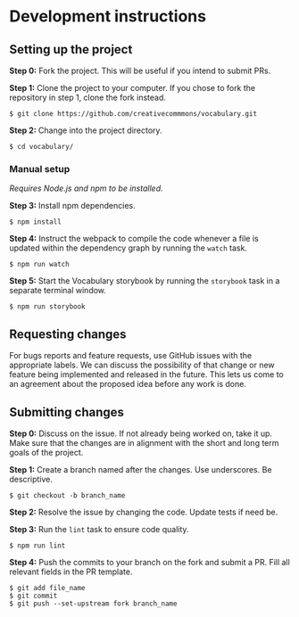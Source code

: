 # Development instructions

## Setting up the project

**Step 0:** 
Fork the project. This will be useful if you intend to submit PRs. 

**Step 1:** Clone the project to your computer. If you chose to fork the
repository in step 1, clone the fork instead.

```
$ git clone https://github.com/creativecommmons/vocabulary.git
```

**Step 2:**
Change into the project directory.

```
$ cd vocabulary/
```

### Manual setup

_Requires Node.js and npm to be installed._

**Step 3:**
Install npm dependencies.

```
$ npm install
```

**Step 4:**
Instruct the webpack to compile the code whenever a file is updated within the dependency graph by running the `watch` task. 

```
$ npm run watch
```

**Step 5:**
Start the Vocabulary storybook by running the `storybook` task in a separate terminal window.

```
$ npm run storybook
```

## Requesting changes

For bugs reports and feature requests, use GitHub issues with the appropriate
labels. We can discuss the possibility of that change or new feature being
implemented and released in the future. This lets us come to an agreement about
the proposed idea before any work is done.

## Submitting changes

**Step 0:** 
Discuss on the issue. If not already being worked on, take it up. Make sure that
the changes are in alignment with the short and long term goals of the project.

**Step 1:** 
Create a branch named after the changes. Use underscores. Be descriptive.

```
$ git checkout -b branch_name
```

**Step 2:**
Resolve the issue by changing the code. Update tests if need be.

**Step 3:**
Run the `lint` task to ensure code quality.

```
$ npm run lint
```

**Step 4:**
Push the commits to your branch on the fork and submit a PR. Fill all relevant 
fields in the PR template.

```
$ git add file_name
$ git commit
$ git push --set-upstream fork branch_name
```
